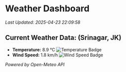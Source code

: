 
# Weather Dashboard

_Last Updated: 2025-04-23 22:09:58_

## Current Weather Data: (Srinagar, JK)
- **Temperature:** 8.9 °C ![Temperature Badge](https://img.shields.io/badge/Temperature-Low%20Temp-blue)
- **Wind Speed:** 1.8 km/h ![Wind Speed Badge](https://img.shields.io/badge/Wind%20Speed-Light%20Wind-blue)

*Powered by Open-Meteo API*
